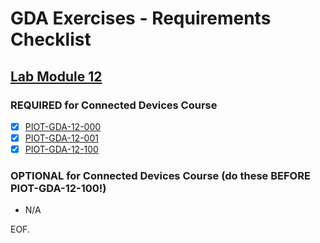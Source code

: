 # GDA Exercises - Requirements Checklist

## [Lab Module 12](https://github.com/orgs/programming-the-iot/projects/1#column-10488565)

### REQUIRED for Connected Devices Course
- [x] [PIOT-GDA-12-000](https://github.com/programming-the-iot/book-exercise-tasks/issues/28)
- [x] [PIOT-GDA-12-001](https://github.com/programming-the-iot/book-exercise-tasks/issues/126)
- [x] [PIOT-GDA-12-100](https://github.com/programming-the-iot/book-exercise-tasks/issues/27)

### OPTIONAL for Connected Devices Course (do these BEFORE PIOT-GDA-12-100!)
- N/A

EOF.
